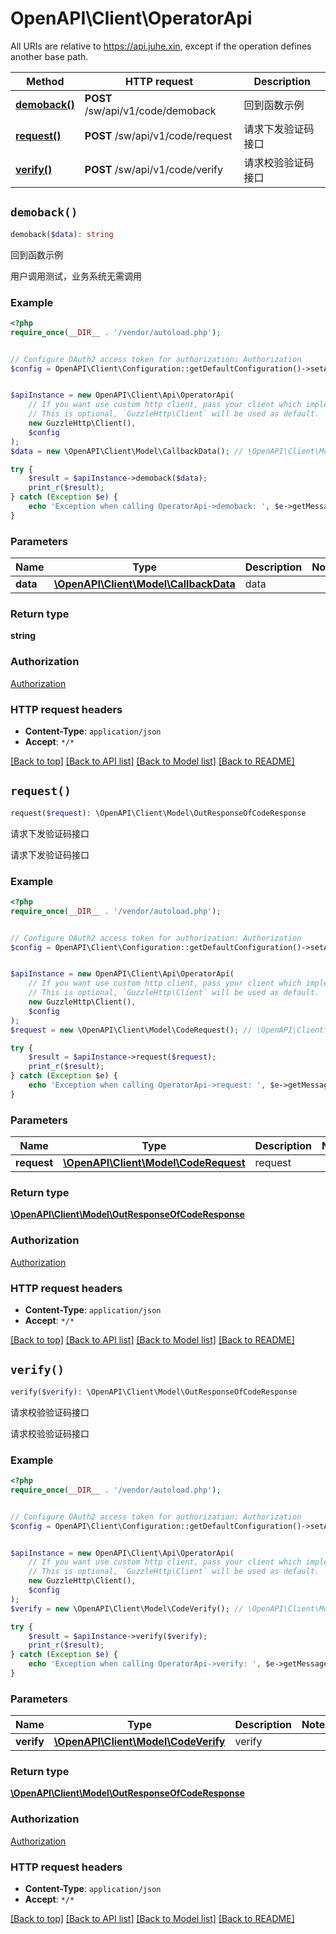 # OpenAPI\Client\OperatorApi

All URIs are relative to https://api.juhe.xin, except if the operation defines another base path.

| Method | HTTP request | Description |
| ------------- | ------------- | ------------- |
| [**demoback()**](OperatorApi.md#demoback) | **POST** /sw/api/v1/code/demoback | 回到函数示例 |
| [**request()**](OperatorApi.md#request) | **POST** /sw/api/v1/code/request | 请求下发验证码接口 |
| [**verify()**](OperatorApi.md#verify) | **POST** /sw/api/v1/code/verify | 请求校验验证码接口 |


## `demoback()`

```php
demoback($data): string
```

回到函数示例

用户调用测试，业务系统无需调用

### Example

```php
<?php
require_once(__DIR__ . '/vendor/autoload.php');


// Configure OAuth2 access token for authorization: Authorization
$config = OpenAPI\Client\Configuration::getDefaultConfiguration()->setAccessToken('YOUR_ACCESS_TOKEN');


$apiInstance = new OpenAPI\Client\Api\OperatorApi(
    // If you want use custom http client, pass your client which implements `GuzzleHttp\ClientInterface`.
    // This is optional, `GuzzleHttp\Client` will be used as default.
    new GuzzleHttp\Client(),
    $config
);
$data = new \OpenAPI\Client\Model\CallbackData(); // \OpenAPI\Client\Model\CallbackData | data

try {
    $result = $apiInstance->demoback($data);
    print_r($result);
} catch (Exception $e) {
    echo 'Exception when calling OperatorApi->demoback: ', $e->getMessage(), PHP_EOL;
}
```

### Parameters

| Name | Type | Description  | Notes |
| ------------- | ------------- | ------------- | ------------- |
| **data** | [**\OpenAPI\Client\Model\CallbackData**](../Model/CallbackData.md)| data | |

### Return type

**string**

### Authorization

[Authorization](../../README.md#Authorization)

### HTTP request headers

- **Content-Type**: `application/json`
- **Accept**: `*/*`

[[Back to top]](#) [[Back to API list]](../../README.md#endpoints)
[[Back to Model list]](../../README.md#models)
[[Back to README]](../../README.md)

## `request()`

```php
request($request): \OpenAPI\Client\Model\OutResponseOfCodeResponse
```

请求下发验证码接口

请求下发验证码接口

### Example

```php
<?php
require_once(__DIR__ . '/vendor/autoload.php');


// Configure OAuth2 access token for authorization: Authorization
$config = OpenAPI\Client\Configuration::getDefaultConfiguration()->setAccessToken('YOUR_ACCESS_TOKEN');


$apiInstance = new OpenAPI\Client\Api\OperatorApi(
    // If you want use custom http client, pass your client which implements `GuzzleHttp\ClientInterface`.
    // This is optional, `GuzzleHttp\Client` will be used as default.
    new GuzzleHttp\Client(),
    $config
);
$request = new \OpenAPI\Client\Model\CodeRequest(); // \OpenAPI\Client\Model\CodeRequest | request

try {
    $result = $apiInstance->request($request);
    print_r($result);
} catch (Exception $e) {
    echo 'Exception when calling OperatorApi->request: ', $e->getMessage(), PHP_EOL;
}
```

### Parameters

| Name | Type | Description  | Notes |
| ------------- | ------------- | ------------- | ------------- |
| **request** | [**\OpenAPI\Client\Model\CodeRequest**](../Model/CodeRequest.md)| request | |

### Return type

[**\OpenAPI\Client\Model\OutResponseOfCodeResponse**](../Model/OutResponseOfCodeResponse.md)

### Authorization

[Authorization](../../README.md#Authorization)

### HTTP request headers

- **Content-Type**: `application/json`
- **Accept**: `*/*`

[[Back to top]](#) [[Back to API list]](../../README.md#endpoints)
[[Back to Model list]](../../README.md#models)
[[Back to README]](../../README.md)

## `verify()`

```php
verify($verify): \OpenAPI\Client\Model\OutResponseOfCodeResponse
```

请求校验验证码接口

请求校验验证码接口

### Example

```php
<?php
require_once(__DIR__ . '/vendor/autoload.php');


// Configure OAuth2 access token for authorization: Authorization
$config = OpenAPI\Client\Configuration::getDefaultConfiguration()->setAccessToken('YOUR_ACCESS_TOKEN');


$apiInstance = new OpenAPI\Client\Api\OperatorApi(
    // If you want use custom http client, pass your client which implements `GuzzleHttp\ClientInterface`.
    // This is optional, `GuzzleHttp\Client` will be used as default.
    new GuzzleHttp\Client(),
    $config
);
$verify = new \OpenAPI\Client\Model\CodeVerify(); // \OpenAPI\Client\Model\CodeVerify | verify

try {
    $result = $apiInstance->verify($verify);
    print_r($result);
} catch (Exception $e) {
    echo 'Exception when calling OperatorApi->verify: ', $e->getMessage(), PHP_EOL;
}
```

### Parameters

| Name | Type | Description  | Notes |
| ------------- | ------------- | ------------- | ------------- |
| **verify** | [**\OpenAPI\Client\Model\CodeVerify**](../Model/CodeVerify.md)| verify | |

### Return type

[**\OpenAPI\Client\Model\OutResponseOfCodeResponse**](../Model/OutResponseOfCodeResponse.md)

### Authorization

[Authorization](../../README.md#Authorization)

### HTTP request headers

- **Content-Type**: `application/json`
- **Accept**: `*/*`

[[Back to top]](#) [[Back to API list]](../../README.md#endpoints)
[[Back to Model list]](../../README.md#models)
[[Back to README]](../../README.md)
